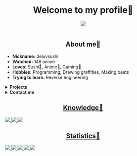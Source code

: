 <body>
	<h1 align="center"> Welcome to my profile🍺 </h1>
	<div align="center">
		<img src="https://thumbs.gfycat.com/SpitefulFocusedDogwoodclubgall-max-1mb.gif">
	</div>
	<br>
	<div>
		<h2 align="center"> About me🍪 </h2>
		<ul>
			<li><b>Nickname:</b> deluvsushi </li>
			<li><b>Watched:</b> 148 anime </li>
			<li><b>Loves:</b> Sushi🍣, Anime🍿, Gaming👾 </li>
			<li><b>Hobbies:</b> Programming, Drawing graffities, Making beats </li>
			<li><b>Trying to learn:</b> Reverse engineering </li>
		</ul>
	</div>
	<details>
		<summary><b>Projects</b></summary>
		<p align="center">Wrappers</p>
		<table>
			<tr>
				<th>Name</th>
				<th>Description</th>
			</tr>
			<tr>
				<td><a href="https://github.com/deluvsushi/AminoLab"> AminoLab </td>
				<td> Web-API for aminoapps social network </td>
			</tr>
			<tr>
				<td><a href="https://github.com/deluvsushi/Anilibria.py"> Anilibria.py </td>
				<td> Web-API for russian anime website www.anilibria.tv </td>
			</tr>
			<tr>
				<td><a href="https://github.com/deluvsushi/Remanga.py"> Remanga.py </td>
				<td> Web-API for reading manga russian website https://remanga.org </td>
			</tr>
			<tr>
				<td><a href="https://github.com/deluvsushi/RandStuff.py"> RandStuff.py </td>
				<td> Web-API for randomstuff generating russian website https://randstuff.ru </td>
			<tr>
				<td><a href="https://github.com/deluvsushi/AuthorToday.py"> AuthorToday.py </td>
				<td> Web-API for reading books russian website https://author.today/ </td>
			</tr>
			<tr>
				<td><a href="https://github.com/deluvsushi/amino.py"> amino.py </td>
				<td> Mobile-API for aminoapps social network </td>
			</tr>
			<tr>
				<td><a href="https://github.com/deluvsushi/ProjectZ.py"> ProjectZ.py </td>
				<td> Mobile-API for ProjectZ social network </td>				     
			</tr>
			<tr>
				<td><a href="https://github.com/deluvsushi/Discord_user.py"> Discord_user.py </td>
				<td> UserBot-API for Discord social network </td>
			</tr>
			<tr>
				<td><a href="https://github.com/deluvsushi/checkersonline.py"> checkersonline.py </td>
				<td> Mobile-API for checkersonline mobile game </td>
			</tr>
			<tr>
				<td><a href="https://github.com/deluvsushi/101online.py"> 101online.py </td>
				<td> Mobile-API for 101online mobile game </td>
			</tr>
			<tr>
				<td><a href="https://github.com/deluvsushi/anixart.py"> anixart.py </td>
				<td> Mobile-API for anixart anime app </td>
			</tr>
			<tr>
				<td><a href="https://github.com/deluvsushi/hackchat.py"> hackchat.py </td>
				<td> Web-API for hack.chat chatrooms website </td>
			</tr>
			<tr>
				<td><a href="https://github.com/deluvsushi/NotAlone.py"> NotAlone.py </td>
				<td> Web-API for https://notalone.tv website </td>
			</tr>
			<tr>
				<td><a href="https://github.com/deluvsushi/vk_audio.py"> vk_audio.py </td>
				<td> Audio-API for vkontakte social network </td>
			</tr>
			<tr>
				<td><a href="https://github.com/deluvsushi/drrr.py"> drrr.py </td>
				<td> Web-API for drrr.com durarara dollars chatroom </td>
			</tr>
			<tr>
				<td><a href="https://github.com/deluvsushi/zervo.py"> zervo.py </td>
				<td> Mobile-API for zervo anime roleplay social network </td>
			</tr>
			<tr>
				<td><a href="https://github.com/deluvsushi/bgmonline.py"> bgmonline.py </td>
				<td> Mobile-API for backgammononline mobile game </td>
			</tr>
			<tr>
				<td><a href="https://github.com/deluvsushi/vk_user.py"> vk_user.py </td>
				<td> UserBot-API for vkontakte social network </td>
			</tr>
		</table>
	</details>
	<details>
		<summary><b>Contact me</b></summary>
		<p align="center"><a href="https://t.me/FFuckEmWeBaLL" target="_blank"><img src="https://img.shields.io/badge/@FFuckEmWeBaLL-2CA5E0?style=for-the-badge&logo=telegram&logoColor=white"></p>
		<p align="center"><a href="https://youtube.com/channel/UCfr0xeEmrOs1j9y5TvNyMgg" target="_blank"><img src="https://img.shields.io/badge/deluvsushi-%23FF0000.svg?style=for-the-badge&logo=YouTube&logoColor=white"></p>
		<p align="center"><a href="https://vk.com/skeletonic" target="_blank"><img src="https://img.shields.io/badge/@skeletonic-597da3?style=for-the-badge&logo=vk&logoColor=white"></p>
	</details>
	<div>
		<h2 align="center"> Knowledge🍻 </h2>
		<img src="https://img.shields.io/badge/html5-%23E34F26.svg?style=for-the-badge&logo=html5&logoColor=white">
		<img src="https://img.shields.io/badge/python-3670A0?style=for-the-badge&logo=python&logoColor=ffdd54">
		<img src="https://img.shields.io/badge/markdown-%23000000.svg?style=for-the-badge&logo=markdown&logoColor=white">
	</div>
	<div>
		<h2 align="center"> Statistics🍖 </h2>
		<img src="https://github-readme-streak-stats.herokuapp.com/?user=deluvsushi&theme=dark&hide_border=true">
		<img src="https://github-readme-stats.vercel.app/api?username=deluvsushi&show_icons=true&theme=dark&hide_border=true">
		<img src="https://github-readme-stats.vercel.app/api/top-langs/?username=deluvsushi&theme=dark&hide_border=true">
		<img src="https://github-profile-trophy.vercel.app/?username=deluvsushi&no-frame=true&no-bg=true&theme=juicyfresh">
		<img src="https://komarev.com/ghpvc/?username=deluvsushi&color=000000&style=plastic&label=viewers">
	</div>
</body>
